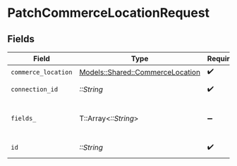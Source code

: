 # PatchCommerceLocationRequest


## Fields

| Field                                                                       | Type                                                                        | Required                                                                    | Description                                                                 |
| --------------------------------------------------------------------------- | --------------------------------------------------------------------------- | --------------------------------------------------------------------------- | --------------------------------------------------------------------------- |
| `commerce_location`                                                         | [Models::Shared::CommerceLocation](../../models/shared/commercelocation.md) | :heavy_check_mark:                                                          | N/A                                                                         |
| `connection_id`                                                             | *::String*                                                                  | :heavy_check_mark:                                                          | ID of the connection                                                        |
| `fields_`                                                                   | T::Array<*::String*>                                                        | :heavy_minus_sign:                                                          | Comma-delimited fields to return                                            |
| `id`                                                                        | *::String*                                                                  | :heavy_check_mark:                                                          | ID of the Location                                                          |